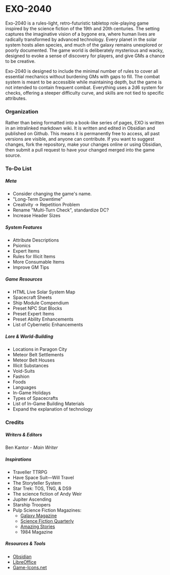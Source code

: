 # EXO-2040
Exo-2040 is a rules-light, retro-futuristic tabletop role-playing game inspired by the science fiction of the 19th and 20th centuries. The setting captures the imaginative vision of a bygone era, where human lives are radically transformed by advanced technology. Every planet in the solar system hosts alien species, and much of the galaxy remains unexplored or poorly documented. The game world is deliberately mysterious and wacky, designed to evoke a sense of discovery for players, and give GMs a chance to be creative.

Exo-2040 is designed to include the minimal number of rules to cover all essential mechanics without burdening GMs with gaps to fill. The combat system is meant to be accessible while maintaining depth, but the game is not intended to contain frequent combat. Everything uses a 2d6 system for checks, offering a steeper difficulty curve, and skills are not tied to specific attributes.
### Organization
Rather than being formatted into a book-like series of pages, EXO is written in an intralinked markdown wiki. It is written and edited in Obsidian and published on Github. This means it is permanently free to access, all past versions are visible, and anyone can contribute. If you want to suggest changes, fork the repository, make your changes online or using Obsidian, then submit a pull request to have your changed merged into the game source.
### To-Do List
##### Meta
- Consider changing the game's name.
- "Long-Term Downtime"
- Creativity → Repetition Problem
- Rename "Multi-Turn Check", standardize DC?
- Increase Header Sizes
##### System Features
- Attribute Descriptions
- Psionics
- Expert Items
- Rules for Illicit Items
- More Consumable Items
- Improve GM Tips
##### Game Resources
- HTML Live Solar System Map
- Spacecraft Sheets
- Ship Module Compendium
- Preset NPC Stat Blocks
- Preset Expert Items
- Preset Ability Enhancements
- List of Cybernetic Enhancements
##### Lore & World-Building
- Locations in Paragon City
- Meteor Belt Settlements
- Meteor Belt Houses
- Illicit Substances
- Void-Suits
- Fashion
- Foods
- Languages
- In-Game Holidays
- Types of Spacecrafts
- List of In-Game Building Materials
- Expand the explanation of technology
### Credits
##### Writers & Editors
Ben Kantor - _Main Writer_
##### Inspirations
- Traveller TTRPG
- Have Space Suit—Will Travel
- The Storyteller System
- Star Trek: TOS, TNG, & DS9
- The science fiction of Andy Weir
- Jupiter Ascending
- Starship Troopers
- Pulp Science Fiction Magazines:
    - [Galaxy Magazine](https://archive.org/details/galaxymagazine-1951-02/)
    - [Science Fiction Quarterly](https://archive.org/details/sciencefictionquarterly)
    - [Amazing Stories](https://archive.org/details/amazingstoriesmagazine)
    - 1984 Magazine
##### Resources & Tools
- [Obsidian](https://obsidian.md/)
- [LibreOffice](https://www.libreoffice.org/)
- [Game-Icons.net](https://game-icons.net/)